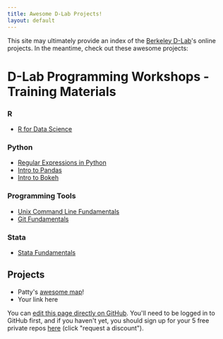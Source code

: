 ```yaml
---
title: Awesome D-Lab Projects!
layout: default
---
```

This site may ultimately provide an index of the [Berkeley
D-Lab](http://dlab.berkeley.edu)'s online projects. In the meantime, check out
these awesome projects:


# D-Lab Programming Workshops - Training Materials

### R

- [R for Data Science](https://github.com/dlab-berkeley/R-for-Data-Science)

### Python

- [Regular Expressions in Python](https://github.com/dlab-berkeley/regular-expressions-in-python)
- [Intro to Pandas](https://github.com/dlab-berkeley/introduction-to-pandas)
- [Intro to Bokeh](https://github.com/dlab-berkeley/intro-bokeh)


### Programming Tools

- [Unix Command Line Fundamentals](https://github.com/dlab-berkeley/cornerstone-2015-unix-FUNdamentals)
- [Git Fundamentals](https://github.com/dlab-berkeley/git-fundamentals)


### Stata
- [Stata Fundamentals](https://github.com/dlab-berkeley/stata-fundamentals)





## Projects
 - Patty's [awesome map](http://pattyf.github.io/ucrmapper/)!
 - Your link here

You can [edit this page directly on
GitHub](https://github.com/dlab-berkeley/dlab-berkeley.github.io/edit/master/index.md).
You'll need to be logged in to GitHub first, and if you haven't yet, you should
sign up for your 5 free private repos [here](https://education.github.com)
(click "request a discount").
